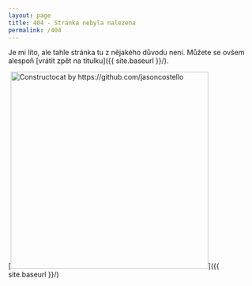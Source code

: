 ```yaml
---
layout: page
title: 404 - Stránka nebyla nalezena
permalink: /404
---
```


Je mi líto, ale tahle stránka tu z nějakého důvodu není. Můžete se ovšem alespoň  [vrátit zpět na titulku]({{ site.baseurl }}/).

[<img src="{{ site.baseurl }}/images/404.jpg" alt="Constructocat by https://github.com/jasoncostello" style="width: 400px;"/>]({{ site.baseurl }}/)
